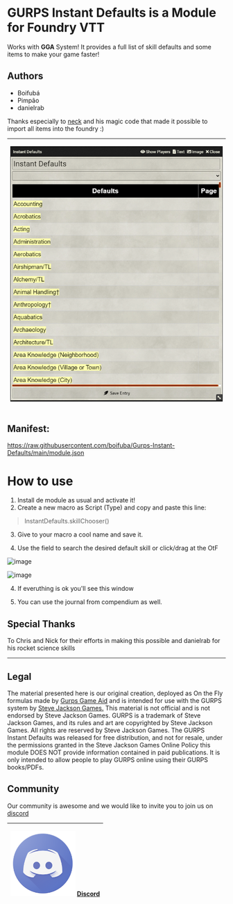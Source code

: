# GURPS Instant Defaults is a Module for Foundry VTT 
Works with **GGA** System! It provides a full list of skill defaults and some items to make your game faster!


## Authors

* Boifubá
* Pimpão
* danielrab

Thanks especially to [neck](https://github.com/rinickolous) and his magic code that made it possible to import all items into the foundry :)


<table>
<thead>
  <tr>
    <th><p align="center">
    <img width="600" src="img/1.png">
</p></th>
 </thead>
 </table>
    



## Manifest:
https://raw.githubusercontent.com/boifuba/Gurps-Instant-Defaults/main/module.json

# How to use

1. Install de module as usual and activate it! 
2. Create a new macro as Script (Type) and copy and paste this line:

> InstantDefaults.skillChooser()

3. Give to your macro a cool name and save it.

3. Use the field to search the desired default skill or click/drag at the OtF

![image](https://user-images.githubusercontent.com/21176804/137811594-8839ead3-e5ac-4ec6-9ae2-910718aab1f1.png)




![image](https://user-images.githubusercontent.com/21176804/137811668-ef07e3ad-7d47-46c1-8e19-51bfffcbd905.png)

4. If everuthing is ok you'll see this window

5. You can use the journal from compendium as well. 


## Special Thanks 
To Chris and Nick for their efforts in making this possible and danielrab for his rocket science skills

___
## Legal

The material presented here is our original creation, deployed as On the Fly formulas made by [Gurps Game Aid](https://github.com/crnormand/gurps) and is intended for use with the GURPS system by [Steve Jackson Games.](http://www.sjgames.com/) This material is not official and is not endorsed by Steve Jackson Games. GURPS is a trademark of Steve Jackson Games, and its rules and art are copyrighted by Steve Jackson Games. All rights are reserved by Steve Jackson Games. The GURPS Instant Defaults was released for free distribution, and not for resale, under the permissions granted in the Steve Jackson Games Online Policy this module DOES NOT provide information contained in paid publications. It is only intended to allow people to play GURPS online using their GURPS books/PDFs.



## Community

Our community is awesome and we would like to invite you to join us on [discord](https://discord.gg/H84jMwVH)

<table>
<thead>
  <tr>
    <th><p align="center">
    <img width="150" src="img/2.png">
    <a href="https://discord.gg/H84jMwVH">Discord</a>
</p></th>
 </thead>
 </table>














